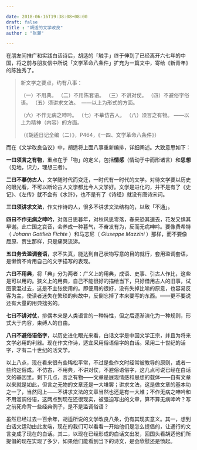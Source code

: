 ```yaml
---

date: 2018-06-16T19:38:08+08:00
draft: false
title : "胡适的文学改良"
author : "张潮"

---
```



在朋友间推广和实践白话诗后，胡适的「触手」终于伸到了已经离开六七年的中国，将之前与朋友信中所说「文学革命八条件」扩充为一篇文中，寄给《新青年》的陈独秀了。

> 新文学之要点，约有八事：
>
> （一）不用典。
> （二）不用陈套语。
> （三）不讲对仗。
> （四）不避俗字俗语。
> （五）须讲求文法。
> ​	——以上为形式的方面。
>
> （六）不作无病之呻吟。
> （七）不摹仿古人。
> （八）须言之有物。
> ​	——以上为精神（内容）的方面。
>
> （《胡适日记全编（二）》，P464，《一四、文学革命八条件》）

而在《文学改良刍议》中，胡适将上面八事重新编排，详细阐述。大致意思如下：

**一曰须言之有物**，重点在于「物」的定义，包括**情感**（情动于中而形诸言）和**思想**（见地，识力，理想三者）。

**二曰不摹仿古人**，文学随时代而变迁，一时代有一时代的文学。对待文学要以历史的眼光看，不可以断论古人文学都比今人文学好。文学是进化的，并不是有了《史记》、《左传》就不会有《水浒》，也不是有了《诗经》就没有唐诗宋词。

**三曰须讲求文法**，作文作诗的人，很多不讲求文法结构的，以致「不通」。

**四曰不作无病之呻吟**，对落日思暮年，对秋风思零落，春来恐其速去，花发又惧其早谢。此亡国之哀音，会养成一种暮气，不奋发有为，反而无病呻吟。要像费希特（ *Johann Gottlieb Fichte* ）和马志尼（ *Giuseppe Mazzini* ）那样，而不要像屈原、贾生那样，只是痛哭流涕。

**五曰务去滥调套语**，求不失真，能达到自己状物写意的目的就行，套用滥调套语，是懒惰不肯用自己的文字描写的表现。

**六曰不用典**，将「典」分为两者：广义上的用典，成语、史事、引古人作比，这些是可以用的。狭义上的用典，自己不能很好的描绘当下，只好借用古人的旧事，试图蒙混过去，这是不主张使用的。即便用的很好，没有失掉比喻的原意，也容易反客为主，使读者迷失在繁琐的典故中，反倒忘掉了本来要写的东西。——更不要说还有大量的用典拙劣的。

**七曰不讲对仗**，排偶本来是人类语言的一种特性，但之后逐渐演化为一种规则，形式大于内容，束缚人的自由。

**八曰不避俗语俗字**，以历史进化眼光来看，白话文学是中国文学正宗，并且为将来文学必用的利器。现在作文作诗，适宜采用俗语俗字的白话。采用二十世纪的活字，才有二十世纪的活文学。

以上八点，现在看来很有些稀松平常，不过是些作文时经常被教导的原则，或者一些约定俗成。不仿古，不用典，不讲对仗，不避俗语俗字，这几点可说已经在白话文的基因里。剩下几点，言之有物——文章是展现情感和思想的载体——自有文章以来就是如此，但言之无物的文章还是一大堆罢；讲求文法，这是做文章的基本功之一了，当然同上——不讲求文法的文章当然也还是有一大堆；不作无病之呻吟和不用滥调俗语，这两点到现在还很现实，被强迫写出的文章，算不算无病呻吟？写之前死命背一些经典例子，是不是滥调俗语？

虽然已经过去一百余年，胡适所说的文学改良八条，仍有其现实意义。其一，想到白话文运动由此发端，现在的我们可以看看一开始他们是怎么提倡的，让通行的文言变成了现在的白话。其二，以现在已经形成的白话文出发，回国头看胡适他们所提倡的现在实现了多少，如果他们能看到当下的诗文，是会欣慰还是愤起。

